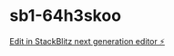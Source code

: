 # sb1-64h3skoo

[Edit in StackBlitz next generation editor ⚡️](https://stackblitz.com/~/github.com/DreamHuntor/sb1-64h3skoo)
